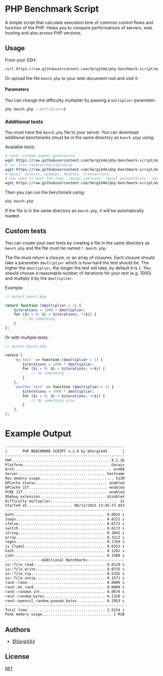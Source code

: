 # PHP Benchmark Script

A simple script that calculate execution time of common control flows
and function of the PHP. Helps you to compare performances of servers,
web hosting and also across PHP versions.

## Usage

From your SSH:

```sh
curl https://raw.githubusercontent.com/SergiX44/php-benchmark-script/master/bench.php | php
```

Or upload the file `bench.php` to your web document root and visit it.

#### Parameters

You can change the difficulty multiplier by passing a `multiplier` parameter:

```sh
php bench.php --multiplier=2
```

### Additional tests

You must have the `bench.php` file to your server.
You can download additional benchmarks (must be in the same directory as `bench.php`) using:

Available tests:
```sh
# rand: random number generation
wget https://raw.githubusercontent.com/SergiX44/php-benchmark-script/master/rand.bench.php
# io: file read/write/zip/unzip
wget https://raw.githubusercontent.com/SergiX44/php-benchmark-script/master/io.bench.php
# mysql: selects, updates, deletes, transactions, ....
# you need to pass the args --mysql_user=xxx --mysql_password=xxx --mysql_host=xxx (optional: --mysql_port=xxx --mysql_database=xxx)
wget https://raw.githubusercontent.com/SergiX44/php-benchmark-script/master/mysql.bench.php
```

Then you can run the benchmark using:

```sh
php bench.php
```

If the file is in the same directory as `bench.php`, it will be automatically loaded.

## Custom tests

You can create your own tests by creating a file in the same directory as `bench.php` and the file must be
named `*.bench.php`.

The file must return a closure, or an array of closures. Each closure should take a parameter `$multiplier` which is
how hard the test should be. The higher the `$multiplier`, the longer the test will take, by default it is `1`.
You should choose a reasonable number of iterations for your test (e.g. 1000) and multiply it by the `$multiplier`.

Example:

```php
// mytest.bench.php

return function ($multiplier = 1) {
    $iterations = 1000 * $multiplier;
    for ($i = 0; $i < $iterations; ++$i) {
        // do something
    }
};
```

Or with multiple tests:

```php
// mytest.bench.php

return [
    'my_test' => function ($multiplier = 1) {
        $iterations = 1000 * $multiplier;
        for ($i = 0; $i < $iterations; ++$i) {
            // do something
        }
    },
    'another_test' => function ($multiplier = 1) {
        $iterations = 1000 * $multiplier;
        for ($i = 0; $i < $iterations; ++$i) {
            // do something else
        }
    },
];
```

# Example Output

```sh
-------------------------------------------------------
|       PHP BENCHMARK SCRIPT v.2.0 by @SergiX44       |
-------------------------------------------------------
PHP............................................. 8.2.10
Platform........................................ Darwin
Arch............................................. arm64
Server........................................ hostname
Max memory usage.................................. 512M
OPCache status................................. enabled
OPCache JIT.................................... enabled
PCRE JIT....................................... enabled
XDebug extension.............................. disabled
Difficulty multiplier............................... 1x
Started at..................... 06/12/2023 13:45:37.453
-------------------------------------------------------
math.......................................... 0.0935 s
loops......................................... 0.0121 s
ifelse........................................ 0.0173 s
switch........................................ 0.0172 s
string........................................ 0.1842 s
array......................................... 0.3212 s
regex......................................... 0.1769 s
is_{type}..................................... 0.0322 s
hash.......................................... 0.1202 s
json.......................................... 0.1586 s
-----------------Additional Benchmarks-----------------
io::file_read................................. 0.0129 s
io::file_write................................ 0.0715 s
io::file_zip.................................. 0.5335 s
io::file_unzip................................ 0.1571 s
rand::rand.................................... 0.0089 s
rand::mt_rand................................. 0.0089 s
rand::random_int.............................. 0.0679 s
rand::random_bytes............................ 0.2320 s
rand::openssl_random_pseudo_bytes............. 0.2953 s
-------------------------------------------------------
Total time.................................... 2.5214 s
Peak memory usage................................ 2 MiB
```

## Authors

- [@SergiX44](https://www.github.com/SergiX44)

## License

[MIT](https://choosealicense.com/licenses/mit/)
